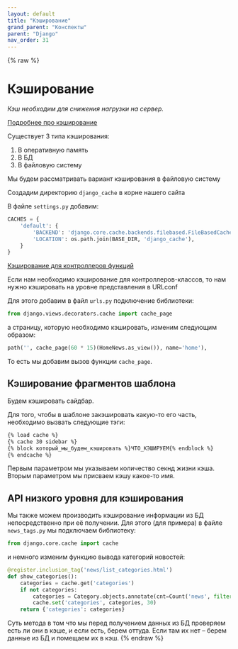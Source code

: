 ```yaml
---
layout: default
title: "Кэширование"
grand_parent: "Конспекты"
parent: "Django"
nav_order: 31
---
```

{% raw %}
# Кэширование

*Кэш необходим для снижения нагрузки на сервер.*

[Подробнее про кэширование](https://djbook.ru/rel3.0/topics/cache.html)

Существует 3 типа кэширования:
1. В оперативную память
2. В БД
3. В файловую систему

Мы будем рассматривать вариант кэширования в файловую систему

Создадим директорию `django_cache` в корне нашего сайта

В файле `settings.py` добавим:

```py
CACHES = {
    'default': {
        'BACKEND': 'django.core.cache.backends.filebased.FileBasedCache',
        'LOCATION': os.path.join(BASE_DIR, 'django_cache'),
    }
}
```

[Кэширование для контроллеров функций](https://djbook.ru/rel3.0/topics/cache.html#django.views.decorators.cache.cache_page)

Если нам необходимо кэширование для контроллеров-классов, то нам нужно кэшировать на уровне представления в URLconf

Для этого добавим в файл `urls.py` подключение библиотеки:

```py
from django.views.decorators.cache import cache_page
```

а страницу, которую необходимо кэшировать, изменим следующим образом:

```py
path('', cache_page(60 * 15)(HomeNews.as_view()), name='home'),
```

То есть мы добавим вызов функции `cache_page`.

## Кэширование фрагментов шаблона

Будем кэшировать сайдбар.

Для того, чтобы в шаблоне закэшировать какую-то его часть, необходимо вызвать следующие тэги:

```HTML
{% load cache %}
{% cache 30 sidebar %}
{% block который_мы_будем_кэшировать %}ЧТО_КЭШИРУЕМ{% endblock %}
{% endcache %}
```

Первым параметром мы указываем количество секнд жизни кэша. Вторым параметром мы присваем кэшу какое-то имя.

## API низкого уровня для кэширования

Мы также можем производить кэширование информации из БД непосредственно при её получении.
Для этого (для примера) в файле `news_tags.py` мы подключаем библиотеку:

```py
from django.core.cache import cache
```

и немного изменим функцию вывода категорий новостей:
```py
@register.inclusion_tag('news/list_categories.html')
def show_categories():
    categories = cache.get('categories')
    if not categories:
        categories = Category.objects.annotate(cnt=Count('news', filter=F('news__is_published'))).filter(cnt__gt=0)
        cache.set('categories', categories, 30)
    return {'categories': categories}
```

Суть метода в том что мы перед получением данных из БД проверяем есть ли они в кэше, и если есть, берем оттуда. Если там их нет – берем данные из БД и помещаем их в кэш.
{% endraw %}